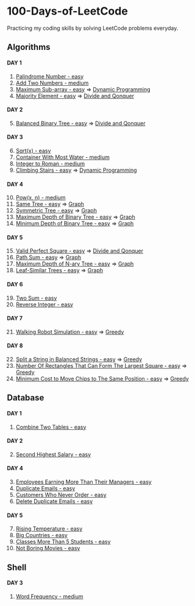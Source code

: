 # 100-Days-of-LeetCode

Practicing my coding skills by solving LeetCode problems everyday.

## Algorithms

#### DAY 1

1. [Palindrome Number - easy](Algorithms/Palindrome-Number.cs)
2. [Add Two Numbers - medium](Algorithms/Add-Two-Numbers.cs)
3. [Maximum Sub-array - easy](Algorithms/Maximum-Sub-array.cs) => [Dynamic Programming](https://www.geeksforgeeks.org/dynamic-programming/)
4. [Majority Element - easy](Algorithms/Majority-Element.cs)  => [Divide and Qonquer](https://www.geeksforgeeks.org/divide-and-conquer-algorithm-introduction/)

#### DAY 2

5. [Balanced Binary Tree - easy](Algorithms/Balanced-Binary-Tree.cs) => [Divide and Qonquer](https://www.geeksforgeeks.org/divide-and-conquer-algorithm-introduction/) 

#### DAY 3 

6. [Sqrt(x) - easy](/Algorithms/Sqrt(x).cs)
7. [Container With Most Water - medium](Algorithms/container-with-most-water.cs)
8. [Integer to Roman - medium](Algorithms/Integer-to-Roman.cs)
9. [Climbing Stairs - easy](Algorithms/Climbing-Stairs.cs) => [Dynamic Programming](https://www.geeksforgeeks.org/dynamic-programming/)

#### DAY 4

10. [Pow(x, n) - medium](Algorithms/Pow(x%2C%20n).cs)
11. [Same Tree - easy](Algorithms/Same-Tree.cs) => [Graph](https://www.geeksforgeeks.org/graph-data-structure-and-algorithms/)
12. [Symmetric Tree - easy](Algorithms/Symmetric-Tree.cs) => [Graph](https://www.geeksforgeeks.org/graph-data-structure-and-algorithms/)
13. [Maximum Depth of Binary Tree - easy](Algorithms/Maximum-Depth-of-Binary-Tree.cs) => [Graph](https://www.geeksforgeeks.org/graph-data-structure-and-algorithms/)
14. [Minimum Depth of Binary Tree - easy](Algorithms/Minimum-Depth-of-Binary-Tree.cs) => [Graph](https://www.geeksforgeeks.org/graph-data-structure-and-algorithms/)

#### DAY 5

15. [Valid Perfect Square - easy](Algorithms/Valid-Perfect-Square.cs) => [Divide and Qonquer](https://www.geeksforgeeks.org/divide-and-conquer-algorithm-introduction/)
16. [Path Sum - easy](Algotithms/Path-Sum.cs) => [Graph](https://www.geeksforgeeks.org/graph-data-structure-and-algorithms/)
17. [Maximum Depth of N-ary Tree - easy](Algorithms/Maximum-Depth-of-N-ary-Tree.cs) => [Graph](https://www.geeksforgeeks.org/graph-data-structure-and-algorithms/)
18. [Leaf-Similar Trees - easy](Algorithms/Leaf-Similar-Trees.cs) => [Graph](https://www.geeksforgeeks.org/graph-data-structure-and-algorithms/)

#### DAY 6

19. [Two Sum - easy](Algorithms/Two-Sum.cs)
20. [Reverse Integer - easy](Algorithms/Reverse-Integer.cs)

#### DAY 7 

21. [Walking Robot Simulation - easy](Algorithms/Walking-Robot-Simulation.cs) => [Greedy](https://www.geeksforgeeks.org/greedy-algorithms/)

#### DAY 8

22. [Split a String in Balanced Strings - easy](Algorithms/Split-a-String-in-Balanced-Strings.cs) => [Greedy](https://www.geeksforgeeks.org/greedy-algorithms/)
23. [Number Of Rectangles That Can Form The Largest Square - easy](Algorithms/Number-of-Rectangles-That-Can-Form-The-Largest-Square.cs) => [Greedy](https://www.geeksforgeeks.org/greedy-algorithms/)
24. [Minimum Cost to Move Chips to The Same Position - easy](Algorithms/Minimum-Cost-to-Move-Chips-to-The-Same-Position.cs) => [Greedy](https://www.geeksforgeeks.org/greedy-algorithms/)


## Database

#### DAY 1

1. [Combine Two Tables - easy](Database/Combine-Two-Tables.sql)

#### DAY 2

2. [Second Highest Salary - easy](Database/Second-Highest-Salary.sql)

#### DAY 4

3. [Employees Earning More Than Their Managers - easy](Database/Employees-Earning-More-Than-Their-Managers.sql)
4. [Duplicate Emails - easy](Database/Duplicate-Emails.sql)
5. [Customers Who Never Order - easy](Database/Combine-Two-Tables.sql)
6. [Delete Duplicate Emails - easy](Database/Delete-Duplicate-Emails.sql)

#### DAY 5

7. [Rising Temperature - easy](Database/Rising-Temperature.sql)
8. [Big Countries - easy](Database/Big-Countries.sql)
9. [Classes More Than 5 Students - easy](Database/Classes-More-Than-5-Students.sql)
10. [Not Boring Movies - easy](Database/Not-Boring-Movies.sql)

## Shell

#### DAY 3

1. [Word Frequency - medium](Shell/Word-Frequency.sh)
